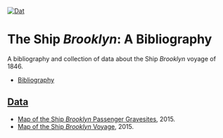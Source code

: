 [![Dat](https://dat-badge.glitch.me/54943cd7e9a9bfcfc3f3d3d906dd9e92f7defdef94c79f225207f6ad0a19939f//badge.svg)](dat://54943cd7e9a9bfcfc3f3d3d906dd9e92f7defdef94c79f225207f6ad0a19939f/README.md)

# The Ship _Brooklyn_: A Bibliography
A bibliography and collection of data about the Ship _Brooklyn_ voyage of 1846.

- [Bibliography](bibliography.md)

## [Data](data)
  - [Map of the Ship _Brooklyn_ Passenger Gravesites](data/gravesites.geojson), 2015.
  - [Map of the Ship _Brooklyn_ Voyage](data/voyage.geojson), 2015.
